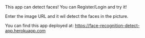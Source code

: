 This app can detect faces! You can Register/Login and try it! 

Enter the image URL and it wil detect the faces in the picture.

You can find this app deployed at: https://face-recognition-detect-app.herokuapp.com
